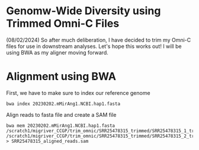 # Genomw-Wide Diversity using Trimmed Omni-C Files
(08/02/2024) So after much deliberation, I have decided to trim my Omni-C files for use in downstream analyses. Let's hope this works out! I will be using BWA as my aligner moving forward. 

# Alignment using BWA
First, we have to make sure to index our reference genome

    bwa index 20230202.mMirAng1.NCBI.hap1.fasta 

Align reads to fasta file and create a SAM file

    bwa mem 20230202.mMirAng1.NCBI.hap1.fasta /scratch1/migriver_CCGP/trim_omnic/SRR25478315_trimmed/SRR25478315_1_trimmed.fq /scratch1/migriver_CCGP/trim_omnic/SRR25478315_trimmed/SRR25478315_2_trimmed.fq > SRR25478315_aligned_reads.sam
